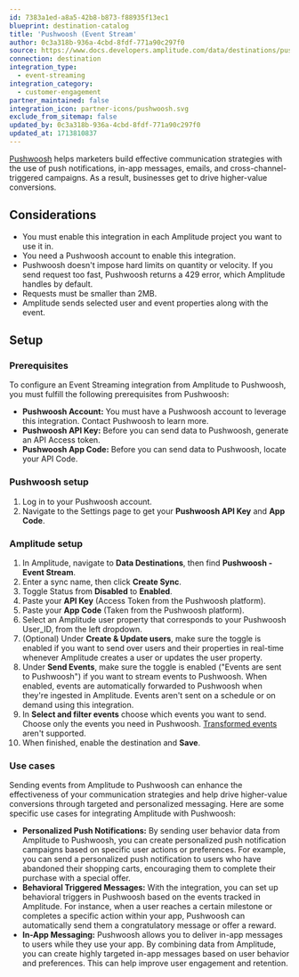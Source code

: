 ```yaml
---
id: 7383a1ed-a8a5-42b8-b873-f88935f13ec1
blueprint: destination-catalog
title: 'Pushwoosh (Event Stream'
author: 0c3a318b-936a-4cbd-8fdf-771a90c297f0
source: https://www.docs.developers.amplitude.com/data/destinations/pushwoosh-event-streaming/
connection: destination
integration_type:
  - event-streaming
integration_category:
  - customer-engagement
partner_maintained: false
integration_icon: partner-icons/pushwoosh.svg
exclude_from_sitemap: false
updated_by: 0c3a318b-936a-4cbd-8fdf-771a90c297f0
updated_at: 1713810837
---
```

[Pushwoosh](https://www.Pushwoosh.com/) helps marketers build effective communication strategies with the use of push notifications, in-app messages, emails, and cross-channel-triggered campaigns. As a result, businesses get to drive higher-value conversions.

## Considerations

- You must enable this integration in each Amplitude project you want to use it in.
- You need a Pushwoosh account to enable this integration.
- Pushwoosh doesn't impose hard limits on quantity or velocity. If you send request too fast, Pushwoosh returns a 429 error, which Amplitude handles by default.
- Requests must be smaller than 2MB.
- Amplitude sends selected user and event properties along with the event.

## Setup

### Prerequisites

To configure an Event Streaming integration from Amplitude to Pushwoosh, you must fulfill the following prerequisites from Pushwoosh:

- **Pushwoosh Account:** You must have a Pushwoosh account to leverage this integration. Contact Pushwoosh to learn more.
- **Pushwoosh API Key:** Before you can send data to Pushwoosh, generate an API Access token.
- **Pushwoosh App Code:** Before you can send data to Pushwoosh, locate your API Code.

### Pushwoosh setup

1. Log in to your Pushwoosh account.
2. Navigate to the Settings page to get your **Pushwoosh API Key** and **App Code**.

### Amplitude setup

1. In Amplitude, navigate to **Data Destinations**, then find **Pushwoosh - Event Stream**.
2. Enter a sync name, then click **Create Sync**.
3. Toggle Status from **Disabled** to **Enabled**.
4. Paste your **API Key** (Access Token from the Pushwoosh platform).
5. Paste your **App Code** (Taken from the Pushwoosh platform).
6. Select an Amplitude user property that corresponds to your Pushwoosh User_ID, from the left dropdown.
7. (Optional) Under **Create & Update users**, make sure the toggle is enabled if you want to send over users and their properties in real-time whenever Amplitude creates a user or updates the user property.
8. Under **Send Events**, make sure the toggle is enabled ("Events are sent to Pushwoosh") if you want to stream events to Pushwoosh. When enabled, events are automatically forwarded to Pushwoosh when they're ingested in Amplitude. Events aren't sent on a schedule or on demand using this integration.
9. In **Select and filter events** choose which events you want to send. Choose only the events you need in Pushwoosh. [Transformed events](https://www.google.com/url?q=https://help.amplitude.com/hc/en-us/articles/5913315221915-Transformations-Retroactively-modify-your-event-data-structure%23:~:text%3DAmplitude%2520Data%27s%2520transformations%2520feature%2520allows,them%2520to%2520all%2520historical%2520data.&sa=D&source=docs&ust=1692341974637179&usg=AOvVaw1BdAYfjzWTy1y9u94STUaQ) aren't supported.
10. When finished, enable the destination and **Save**.

### Use cases

Sending events from Amplitude to Pushwoosh can enhance the effectiveness of your communication strategies and help drive higher-value conversions through targeted and personalized messaging. Here are some specific use cases for integrating Amplitude with Pushwoosh:

- **Personalized Push Notifications:** By sending user behavior data from Amplitude to Pushwoosh, you can create personalized push notification campaigns based on specific user actions or preferences. For example, you can send a personalized push notification to users who have abandoned their shopping carts, encouraging them to complete their purchase with a special offer.
- **Behavioral Triggered Messages:** With the integration, you can set up behavioral triggers in Pushwoosh based on the events tracked in Amplitude. For instance, when a user reaches a certain milestone or completes a specific action within your app, Pushwoosh can automatically send them a congratulatory message or offer a reward.
- **In-App Messaging:** Pushwoosh allows you to deliver in-app messages to users while they use your app. By combining data from Amplitude, you can create highly targeted in-app messages based on user behavior and preferences. This can help improve user engagement and retention.
